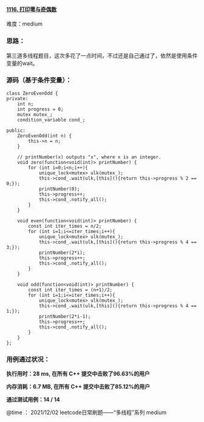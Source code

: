 #### [1116. 打印零与奇偶数](https://leetcode-cn.com/problems/print-zero-even-odd/)

难度：medium

### **思路：**

​		第三道多线程题目，这次多花了一点时间，不过还是自己通过了，依然是使用条件变量的wait。

### **源码（基于条件变量）：**

```
class ZeroEvenOdd {
private:
    int n;
    int progress = 0;
    mutex mutex_;
    condition_variable cond_;

public:
    ZeroEvenOdd(int n) {
        this->n = n;
    }

    // printNumber(x) outputs "x", where x is an integer.
    void zero(function<void(int)> printNumber) {
        for (int i=0;i<n;i++){
            unique_lock<mutex> ulk(mutex_);
            this->cond_.wait(ulk,[this](){return this->progress % 2 == 0;});
            printNumber(0);
            this->progress++;
            this->cond_.notify_all();
        }
    }

    void even(function<void(int)> printNumber) {
        const int iter_times = n/2; 
        for (int i=1;i<=iter_times;i++){
            unique_lock<mutex> ulk(mutex_);
            this->cond_.wait(ulk,[this](){return this->progress % 4 == 3;});
            printNumber(2*i);
            this->progress++;
            this->cond_.notify_all();
        }
    }

    void odd(function<void(int)> printNumber) {
        const int iter_times = (n+1)/2; 
        for (int i=1;i<=iter_times;i++){
            unique_lock<mutex> ulk(mutex_);
            this->cond_.wait(ulk,[this](){return this->progress % 4 == 1;});
            printNumber(2*i-1);
            this->progress++;
            this->cond_.notify_all();
        }
    }
};
```



### **用例通过状况：**

**执行用时：28 ms, 在所有 C++ 提交中击败了96.63%的用户**

**内存消耗：6.7 MB, 在所有 C++ 提交中击败了85.12%的用户**

**通过测试用例：14 / 14**



@time ： 2021/12/02 leetcode日常刷题——“多线程”系列  medium


